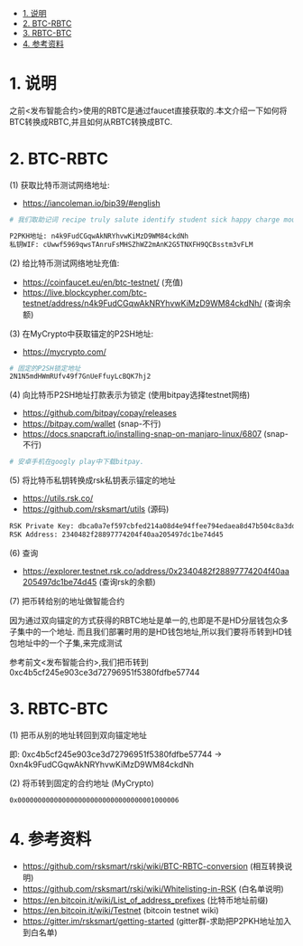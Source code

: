 

<!-- TOC -->

- [1. 说明](#1-说明)
- [2. BTC-RBTC](#2-btc-rbtc)
- [3. RBTC-BTC](#3-rbtc-btc)
- [4. 参考资料](#4-参考资料)

<!-- /TOC -->

# 1. 说明

之前<发布智能合约>使用的RBTC是通过faucet直接获取的.本文介绍一下如何将BTC转换成RBTC,并且如何从RBTC转换成BTC.

# 2. BTC-RBTC

(1) 获取比特币测试网络地址:

* https://iancoleman.io/bip39/#english

```bash
# 我们取助记词 recipe truly salute identify student sick happy charge mouse ranch exotic panic 的 m/44'/1'/0'/0/0

P2PKH地址: n4k9FudCGqwAkNRYhvwKiMzD9WM84ckdNh
私钥WIF: cUwwf5969qwsTAnruFsMHSZhWZ2mAnK2G5TNXFH9QCBsstm3vFLM
```

(2) 给比特币测试网络地址充值:

* https://coinfaucet.eu/en/btc-testnet/ (充值)
* https://live.blockcypher.com/btc-testnet/address/n4k9FudCGqwAkNRYhvwKiMzD9WM84ckdNh/ (查询余额)


(3) 在MyCrypto中获取锚定的P2SH地址:

* https://mycrypto.com/

```bash
# 固定的P2SH锁定地址
2N1N5mdHWmRUfv49f7GnUeFfuyLcBQK7hj2
```

(4) 向比特币P2SH地址打款表示为锁定 (使用bitpay选择testnet网络)

* https://github.com/bitpay/copay/releases
* https://bitpay.com/wallet (snap-不行)
* https://docs.snapcraft.io/installing-snap-on-manjaro-linux/6807 (snap-不行)

```bash
# 安卓手机在googly play中下载bitpay.
```

(5) 将比特币私钥转换成rsk私钥表示锚定的地址

* https://utils.rsk.co/
* https://github.com/rsksmart/utils (源码)

```bash
RSK Private Key: dbca0a7ef597cbfed214a08d4e94ffee794edaea8d47b504c8a3dd521785d067
RSK Address: 2340482f28897774204f40aa205497dc1be74d45
```

(6) 查询

* https://explorer.testnet.rsk.co/address/0x2340482f28897774204f40aa205497dc1be74d45 (查询rsk的余额)

(7) 把币转给别的地址做智能合约

因为通过双向锚定的方式获得的RBTC地址是单一的,也即是不是HD分层钱包众多子集中的一个地址. 而且我们部署时用的是HD钱包地址,所以我们要将币转到HD钱包地址中的一个子集,来完成测试

参考前文<发布智能合约>,我们把币转到 0xc4b5cf245e903ce3d72796951f5380fdfbe57744


# 3. RBTC-BTC

(1) 把币从别的地址转回到双向锚定地址

即: 0xc4b5cf245e903ce3d72796951f5380fdfbe57744 -> 0xn4k9FudCGqwAkNRYhvwKiMzD9WM84ckdNh

(2) 将币转到固定的合约地址 (MyCrypto)

```bash
0x0000000000000000000000000000000001000006
```


# 4. 参考资料

* https://github.com/rsksmart/rskj/wiki/BTC-RBTC-conversion (相互转换说明)
* https://github.com/rsksmart/rskj/wiki/Whitelisting-in-RSK (白名单说明)
* https://en.bitcoin.it/wiki/List_of_address_prefixes (比特币地址前缀)
* https://en.bitcoin.it/wiki/Testnet (bitcoin testnet wiki)
* https://gitter.im/rsksmart/getting-started (gitter群-求助把P2PKH地址加入到白名单)
